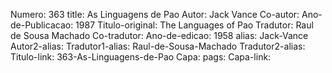Numero: 363
title: As Linguagens de Pao
Autor: Jack Vance
Co-autor: 
Ano-de-Publicacao: 1987
Titulo-original: The Languages of Pao
Tradutor: Raul de Sousa Machado
Co-tradutor: 
Ano-de-edicao: 1958
alias: Jack-Vance
Autor2-alias: 
Tradutor1-alias: Raul-de-Sousa-Machado
Tradutor2-alias: 
Titulo-link: 363-As-Linguagens-de-Pao
Capa: 
pags: 
Capa-link: 